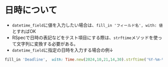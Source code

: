 # 日時について

- `datetime_field`に値を入力したい場合は、`fill_in 'フィールド名', with: 値`とすればOK
- RSpecで日時の表記などをテスト項目にする際は、`strftime`メソッドを使って文字列に変換する必要がある。
- `datetime_field`に指定の日時を入力する場合の例↓
```rb
fill_in 'Deadline',  with: Time.new(2024,10,21,14,30).strftime('%Y-%m-%d %H:%M')
```